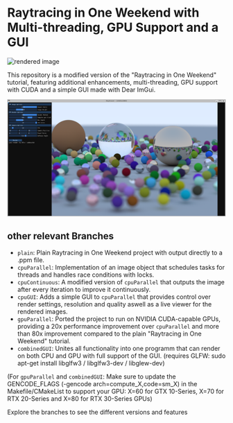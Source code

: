 # Raytracing in One Weekend with Multi-threading, GPU Support and a GUI

![rendered image](RayTracingImage.png)

This repository is a modified version of the "Raytracing in One Weekend" tutorial, featuring additional enhancements, multi-threading, GPU support with CUDA and a simple GUI made with Dear ImGui.

![GUI screenshot](guiScreenshot.png)

## other relevant Branches
- `plain`: Plain Raytracing in One Weekend project with output directly to a .ppm file.
- `cpuParallel`: Implementation of an image object that schedules tasks for threads and handles race conditions with locks.
- `cpuContinuous`: A modified version of `cpuParallel` that outputs the image after every iteration to improve it continuously.
- `cpuGUI`: Adds a simple GUI to `cpuParallel` that provides control over render settings, resolution and quality aswell as a live viewer for the rendered images.
- `gpuParallel`: Ported the project to run on NVIDIA CUDA-capable GPUs, providing a 20x performance improvement over `cpuParallel` and more than 80x improvement compared to the plain "Raytracing in One Weekend" tutorial.
- `combinedGUI`: Unites all functionality into one programm that can render on both CPU and GPU with full support of the GUI. (requires GLFW: sudo apt-get install libglfw3 / libglfw3-dev / libglew-dev)
  
(For `gpuParallel` and `combinedGUI`: Make sure to update the GENCODE_FLAGS (-gencode arch=compute_X,code=sm_X) in the Makefile/CMakeList to support your GPU: X=60 for GTX 10-Series, X=70 for RTX 20-Series and X=80 for RTX 30-Series GPUs)

Explore the branches to see the different versions and features

